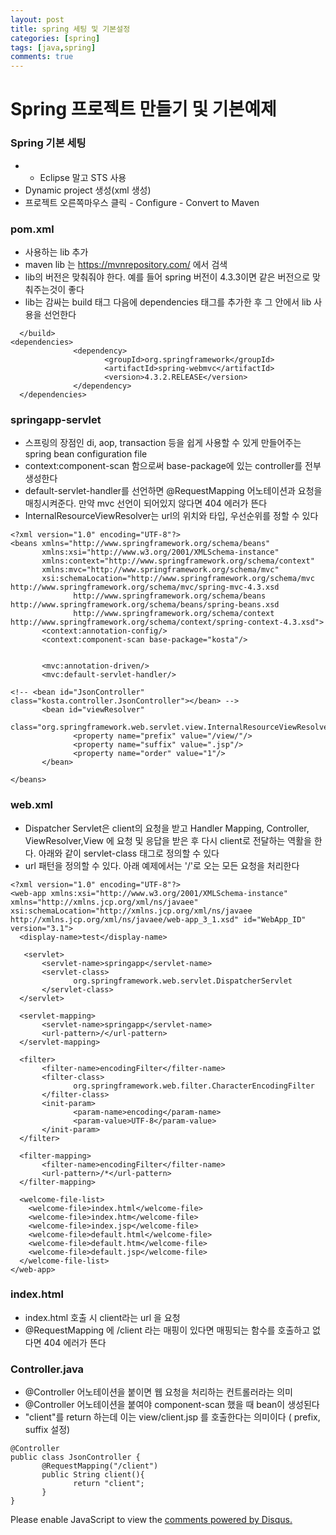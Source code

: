 ```yaml
---
layout: post
title: spring 세팅 및 기본설정
categories: [spring]
tags: [java,spring]
comments: true
---
```

# Spring 프로젝트 만들기 및 기본예제
### Spring 기본 세팅
- - Eclipse 말고 STS 사용
- Dynamic project 생성(xml 생성)
- 프로젝트 오른쪽마우스 클릭 - Configure - Convert to Maven

### pom.xml
- 사용하는 lib 추가
- maven lib 는 https://mvnrepository.com/ 에서 검색
- lib의 버전은 맞춰줘야 한다. 예를 들어 spring 버전이 4.3.3이면 같은 버전으로 맞춰주는것이 좋다
- lib는 감싸는 build 태그 다음에 dependencies 태그를 추가한 후 그 안에서 lib 사용을 선언한다

~~~
  </build>
<dependencies>
              <dependency>
                     <groupId>org.springframework</groupId>
                     <artifactId>spring-webmvc</artifactId>
                     <version>4.3.2.RELEASE</version>
              </dependency>
  </dependencies>
~~~

### springapp-servlet
- 스프링의 장점인 di, aop, transaction 등을 쉽게 사용할 수 있게 만들어주는 spring bean configuration file
- context:component-scan 함으로써 base-package에 있는 controller를 전부 생성한다
- default-servlet-handler를 선언하면 @RequestMapping 어노테이션과 요청을 매칭시켜준다. 만약 mvc 선언이 되어있지 않다면 404 에러가 뜬다
- InternalResourceViewResolver는 url의 위치와 타입, 우선순위를 정할 수 있다

~~~
<?xml version="1.0" encoding="UTF-8"?>
<beans xmlns="http://www.springframework.org/schema/beans"
       xmlns:xsi="http://www.w3.org/2001/XMLSchema-instance"
       xmlns:context="http://www.springframework.org/schema/context"
       xmlns:mvc="http://www.springframework.org/schema/mvc"
       xsi:schemaLocation="http://www.springframework.org/schema/mvc  http://www.springframework.org/schema/mvc/spring-mvc-4.3.xsd
              http://www.springframework.org/schema/beans  http://www.springframework.org/schema/beans/spring-beans.xsd
              http://www.springframework.org/schema/context  http://www.springframework.org/schema/context/spring-context-4.3.xsd">
       <context:annotation-config/>
       <context:component-scan base-package="kosta"/>
       
              
       <mvc:annotation-driven/>
       <mvc:default-servlet-handler/>
       
<!-- <bean id="JsonController" class="kosta.controller.JsonController"></bean> -->
       <bean id="viewResolver"
              class="org.springframework.web.servlet.view.InternalResourceViewResolver">
              <property name="prefix" value="/view/"/>
              <property name="suffix" value=".jsp"/>
              <property name="order" value="1"/>
       </bean>
       
</beans>
~~~

### web.xml
- Dispatcher Servlet은 client의 요청을 받고 Handler Mapping, Controller,  ViewResolver,View 에 요청 및 응답을 받은 후 다시 client로 전달하는 역활을 한다. 아래와 같이 servlet-class 태그로 정의할 수 있다
- url 패턴을 정의할 수 있다. 아래 예제에서는 '/'로 오는 모든 요청을 처리한다
~~~
<?xml version="1.0" encoding="UTF-8"?>
<web-app xmlns:xsi="http://www.w3.org/2001/XMLSchema-instance"  xmlns="http://xmlns.jcp.org/xml/ns/javaee"  xsi:schemaLocation="http://xmlns.jcp.org/xml/ns/javaee  http://xmlns.jcp.org/xml/ns/javaee/web-app_3_1.xsd" id="WebApp_ID" version="3.1">
  <display-name>test</display-name>
  
   <servlet>
       <servlet-name>springapp</servlet-name>
       <servlet-class>
              org.springframework.web.servlet.DispatcherServlet
       </servlet-class>
  </servlet>
  
  <servlet-mapping>
       <servlet-name>springapp</servlet-name>
       <url-pattern>/</url-pattern>
  </servlet-mapping>
  
  <filter>
       <filter-name>encodingFilter</filter-name>
       <filter-class>
              org.springframework.web.filter.CharacterEncodingFilter
       </filter-class>
       <init-param>
              <param-name>encoding</param-name>
              <param-value>UTF-8</param-value>
       </init-param>
  </filter>
  
  <filter-mapping>
       <filter-name>encodingFilter</filter-name>
       <url-pattern>/*</url-pattern>
  </filter-mapping>
  
  <welcome-file-list>
    <welcome-file>index.html</welcome-file>
    <welcome-file>index.htm</welcome-file>
    <welcome-file>index.jsp</welcome-file>
    <welcome-file>default.html</welcome-file>
    <welcome-file>default.htm</welcome-file>
    <welcome-file>default.jsp</welcome-file>
  </welcome-file-list>
</web-app>
~~~

### index.html
- index.html 호출 시 client라는 url 을 요청
- @RequestMapping 에 /client 라는 매핑이 있다면 매핑되는 함수를 호출하고 없다면 404 에러가 뜬다

### Controller.java
- @Controller 어노테이션을 붙이면 웹 요청을 처리하는 컨트롤러라는 의미
- @Controller 어노테이션을 붙여야 component-scan 했을 때 bean이 생성된다
- "client"를 return 하는데 이는 view/client.jsp 를 호출한다는 의미이다 ( prefix, suffix 설정)

~~~
@Controller
public class JsonController {
       @RequestMapping("/client")
       public String client(){
              return "client";           
       }
}
~~~



<div id="disqus_thread"></div>
<script>

/**
*  RECOMMENDED CONFIGURATION VARIABLES: EDIT AND UNCOMMENT THE SECTION BELOW TO INSERT DYNAMIC VALUES FROM YOUR PLATFORM OR CMS.
*  LEARN WHY DEFINING THESE VARIABLES IS IMPORTANT: https://disqus.com/admin/universalcode/#configuration-variables*/
/*
var disqus_config = function () {
this.page.url = PAGE_URL;  // Replace PAGE_URL with your page's canonical URL variable
this.page.identifier = PAGE_IDENTIFIER; // Replace PAGE_IDENTIFIER with your page's unique identifier variable
};
*/
(function() { // DON'T EDIT BELOW THIS LINE
var d = document, s = d.createElement('script');
s.src = 'https://parkwonhui.disqus.com/embed.js';
s.setAttribute('data-timestamp', +new Date());
(d.head || d.body).appendChild(s);
})();
</script>
<noscript>Please enable JavaScript to view the <a href="https://disqus.com/?ref_noscript">comments powered by Disqus.</a></noscript>
                            
